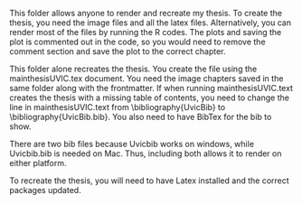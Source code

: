 This folder allows anyone to render and recreate my thesis. To create the thesis, you need the image files and all the latex files. Alternatively, you can render most of the files by running the R codes. The plots and saving the plot is commented out in the code, so you would need to remove the comment section and save the plot to the correct chapter.

This folder alone recreates the thesis. You create the file using the mainthesisUVIC.tex document. You need the image chapters saved in the same folder along with the frontmatter. If when running mainthesisUVIC.text creates the thesis with a missing table of contents, you need to change the line in mainthesisUVIC.text from \bibliography{UvicBib} to \bibliography{UvicBib.bib}. You also need to have BibTex for the bib to show. 

There are two bib files because Uvicbib works on windows, while Uvicbib.bib is needed on Mac. Thus, including both allows it to render on either platform.

To recreate the thesis, you will need to have Latex installed and the correct packages updated.
